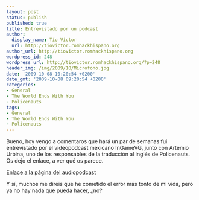 ```yaml
---
layout: post
status: publish
published: true
title: Entrevistado por un podcast
author:
  display_name: Tío Víctor
  url: http://tiovictor.romhackhispano.org
author_url: http://tiovictor.romhackhispano.org
wordpress_id: 248
wordpress_url: http://tiovictor.romhackhispano.org/?p=248
header_img: /img/2009/10/Microfono.jpg
date: '2009-10-08 10:20:54 +0200'
date_gmt: '2009-10-08 09:20:54 +0200'
categories:
- General
- The World Ends With You
- Policenauts
tags:
- General
- The World Ends With You
- Policenauts
---
```

Bueno, hoy vengo a comentaros que hará un par de semanas fui entrevistado por el videopodcast mexicano InGameVG, junto con Artemio Urbina, uno de los responsables de la traducción al inglés de Policenauts. Os dejo el enlace, a ver qué os parece.

<a href="http://www.ingamevg.com/ingame/audiopodcast-13-fansub-en-videojuegos/" target="_blank">Enlace a la página del audiopodcast</a>

Y sí, muchos me diréis que he cometido el error más tonto de mi vida, pero ya no hay nada que pueda hacer, ¿no?
